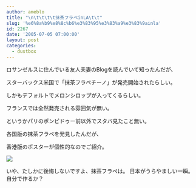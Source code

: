 ```yaml
---
author: ameblo
title: "\n\t\t\t\t抹茶フラペinLA\t\t"
slug: '%e6%8a%b9%e8%8c%b6%e3%83%95%e3%83%a9%e3%83%9ainla'
id: 2267
date: '2005-07-05 07:00:00'
layout: post
categories:
  - dustbox
---
```


ロサンゼルスに住んでいる友人夫妻のBlogを読んでいて知ったんだが、

スターバックス米国で「抹茶フラペチーノ」が発売開始されたらしい。

しかもデフォルトでメロンシロップが入ってくるらしい。

フランスでは全然発売される雰囲気が無い。

というかパリのポンピドゥー前以外でスタバ見たこと無い。

各国版の抹茶フラペを発見したんだが、

香港版のポスターが個性的なのでご紹介。

![](http://www.daydreamy.com/asiatravel/hk/hk13.jpg)

いや、たしかに後悔しないですよ、抹茶フラペは。 日本がうらやましい一瞬。自分で作るか？